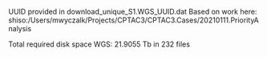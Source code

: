 UUID provided in download_unique_S1.WGS_UUID.dat
Based on work here: shiso:/Users/mwyczalk/Projects/CPTAC3/CPTAC3.Cases/20210111.PriorityAnalysis

Total required disk space WGS: 21.9055 Tb in 232 files

